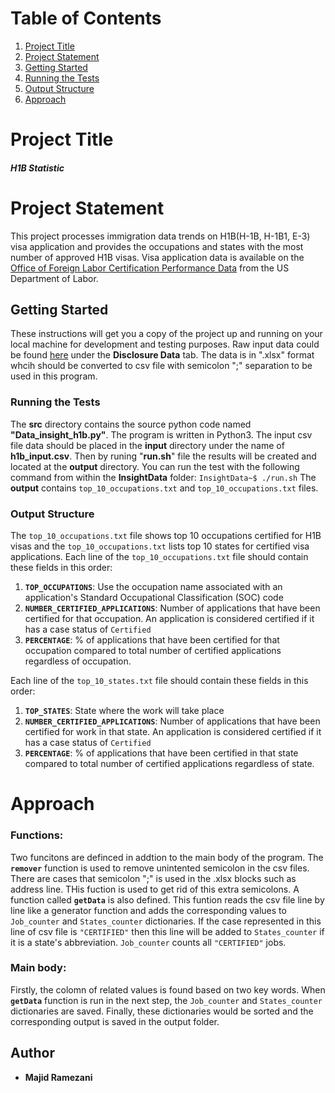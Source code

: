 # Table of Contents
1. [Project Title](README.md#project-title)
2. [Project Statement](README.md#project-statement)
3. [Getting Started](README.md#getting-started)
4. [Running the Tests](README.md#running-the-tests)
5. [Output Structure](README.md#out-put-structure)
6. [Approach](README.md#approach)



# Project Title

##### **H1B Statistic**

# Project Statement

This project processes immigration data trends on H1B(H-1B, H-1B1, E-3) visa application and provides the occupations and states with the most number of approved H1B visas. Visa application data is available on the [Office of Foreign Labor Certification Performance Data](https://www.foreignlaborcert.doleta.gov/performancedata.cfm#dis) from the US Department of Labor.  

## Getting Started

These instructions will get you a copy of the project up and running on your local machine for development and testing purposes. Raw input data could be found [here](https://www.foreignlaborcert.doleta.gov/performancedata.cfm) under the **Disclosure Data** tab. The data is in ".xlsx" format whcih should be converted to csv file with semicolon ";" separation to be used in this program.

### Running the Tests

The **src** directory contains the source python code named **"Data_insight_h1b.py"**. The program is written in Python3. The input csv file data should be placed in the **input** directory under the name of **h1b_input.csv**. Then by runing "**run.sh**" file the results will be created and located at the **output** directory. You can run the test with the following command from within the **InsightData** folder:
`InsightData~$ ./run.sh`
The **output** contains `top_10_occupations.txt` and `top_10_occupations.txt` files. 

### Output Structure

 The `top_10_occupations.txt` file shows top 10 occupations certified for H1B visas and the `top_10_occupations.txt` lists top 10 states for certified visa applications.
 Each line of the `top_10_occupations.txt` file should contain these fields in this order:
1. **`TOP_OCCUPATIONS`**: Use the occupation name associated with an application's Standard Occupational Classification (SOC) code
2. **`NUMBER_CERTIFIED_APPLICATIONS`**: Number of applications that have been certified for that occupation. An application is considered certified if it has a case status of `Certified`
3. __`PERCENTAGE`__: % of applications that have been certified for that occupation compared to total number of certified applications regardless of occupation. 



Each line of the `top_10_states.txt` file should contain these fields in this order:
1. **`TOP_STATES`**: State where the work will take place
2. **`NUMBER_CERTIFIED_APPLICATIONS`**: Number of applications that have been certified for work in that state. An application is considered certified if it has a case status of `Certified`
3. **`PERCENTAGE`**: % of applications that have been certified in that state compared to total number of certified applications regardless of state.

# Approach
### Functions:
Two funcitons are definced in addtion to the main body of the program. The **`remover`** function is used to remove unintented semicolon in the csv files. There are cases that semicolon ";" is used in the .xlsx blocks such as address line. THis fuction is used to get rid of this extra semicolons. A function called **`getData`** is also defined. This funtion reads the csv file line by line like a generator function and adds the corresponding values to `Job_counter` and `States_counter` dictionaries. If the case represented in this line of csv file is `"CERTIFIED"` then this line will be added to `States_counter` if it is a state's abbreviation. `Job_counter` counts all `"CERTIFIED"` jobs. 
### Main body:
Firstly, the colomn of related values is found based on two key words. When **`getData`** function is run in the next step, the `Job_counter` and `States_counter` dictionaries are saved. Finally, these dictionaries would be sorted and the corresponding output is saved in the output folder.

## Author

* **Majid Ramezani** 

